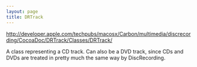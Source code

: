 ```yaml
---
layout: page
title: DRTrack
---
```


http://developer.apple.com/techpubs/macosx/Carbon/multimedia/discrecording/CocoaDoc/DRTrack/Classes/DRTrack/

A class representing a CD track. Can also be a DVD track, since CDs and DVDs are treated in pretty much the same way by DiscRecording.

